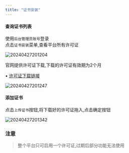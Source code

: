 ```yaml
---
title: "证书安装"
---
```


#### 查询证书列表

使用`后台管理员账号`登录 <br/>
点击`证书安装`菜单,查看平台所有许可证

![20240427201204](https://img.isxcode.com/picgo/20240427201204.png)

官网提供许可证下载,下载的许可证有效期为2个月

▪ [许可证下载链接](https://isxcode.oss-cn-shanghai.aliyuncs.com/zhiqingyun/license.lic)

![20240427201247](https://img.isxcode.com/picgo/20240427201247.png)

#### 添加证书

点击`上传证书`按钮,将下载好的许可证拖入,点击确定按钮

![20240427201342](https://img.isxcode.com/picgo/20240427201342.png)

### 注意

> 整个平台只可启用一个许可证,过期后部分功能无法使用